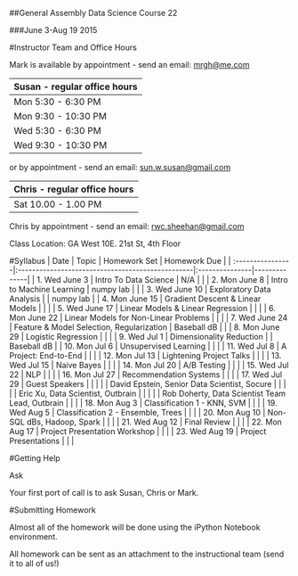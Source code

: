 ##General Assembly Data Science Course 22 

###June 3-Aug 19 2015

#Instructor Team and Office Hours

Mark is available by appointment - send an email: mrgh@me.com



|  Susan - regular office hours | 
| :------------ |
| Mon  5:30 - 6:30 PM    | 
| Mon  9:30 - 10:30 PM    | 
| Wed  5:30 - 6:30 PM   | 
| Wed 9:30 - 10:30 PM   |     

or by appointment - send an email: sun.w.susan@gmail.com


|  Chris - regular office hours | 
| :------------ |
| Sat  10.00 - 1.00 PM    | 

Chris by appointment - send an email: rwc.sheehan@gmail.com

Class Location: GA West 10E. 21st St, 4th Floor

#Syllabus
| Date             | Topic                                            | Homework Set   | Homework Due |
| :----------------|:-------------------------------------------------|:---------------|--------------|
| 1. Wed June 3    | Intro To Data Science                            | N/A            |              |
| 2. Mon June 8    | Intro to Machine Learning                        | numpy lab      |              |
| 3. Wed June 10   | Exploratory Data Analysis                        |                | numpy lab    |
| 4. Mon June 15   | Gradient Descent & Linear Models                 |                |              |
| 5. Wed June 17   | Linear Models & Linear Regression                |                |              |
| 6. Mon June 22   | Linear Models for Non-Linear Problems            |                |              |
| 7. Wed June 24   | Feature & Model Selection, Regularization        | Baseball dB    |              |
| 8. Mon June 29   | Logistic Regression                              |                |              |
| 9. Wed Jul 1     | Dimensionality Reduction                         |                | Baseball dB  |
| 10. Mon Jul 6    | Unsupervised Learning                            |                |              |
| 11. Wed Jul 8    | A Project: End-to-End                            |                |              |
| 12. Mon Jul 13   | Lightening Project Talks                         |                |              |
| 13. Wed Jul 15   | Naive Bayes                                      |                |              |
| 14. Mon Jul 20   | A/B Testing                                      |                |              |
| 15. Wed Jul 22   | NLP                                              |                |              |
| 16. Mon Jul 27   | Recommendation Systems                           |                |              |
| 17. Wed Jul 29   | Guest Speakers                                   |                |              |
|                  | David Epstein, Senior Data Scientist, Socure     |                |              |
|                  | Eric Xu, Data Scientist, Outbrain                |                |              |
|                  | Rob Doherty, Data Scientist Team Lead, Outbrain  |                |              |
| 18. Mon Aug 3    | Classification 1 - KNN, SVM                      |                |              |
| 19. Wed Aug 5    | Classification 2 - Ensemble, Trees               |                |              |
| 20. Mon Aug 10   | Non-SQL dBs, Hadoop, Spark                       |                |              |
| 21. Wed Aug 12   | Final Review                                     |                |              |
| 22. Mon Aug 17   | Project Presentation Workshop                    |                |              |
| 23. Wed Aug 19   | Project Presentations                            |                |              |

#Getting Help

Ask

Your first port of call is to ask Susan, Chris or Mark.

#Submitting Homework

Almost all of the homework will be done using the iPython Notebook environment. 

All homework can be sent as an attachment to the instructional team (send it to all of us!)
